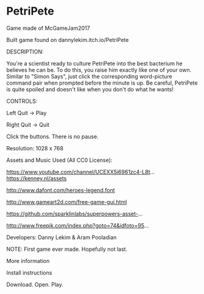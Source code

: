 # PetriPete
Game made of McGameJam2017

Built game found on dannylekim.itch.io/PetriPete

DESCRIPTION: 

You're a scientist ready to culture PetriPete into the best bacterium he believes he can be. To do this, you raise him exactly like one of your own. Similar to "Simon Says", just click the corresponding word-picture command pair when prompted before the minute is up. Be careful, PetriPete is quite spoiled and doesn't like when you don't do what he wants! 

CONTROLS:

Left Quit -> Play

Right Quit -> Quit

Click the buttons. There is no pause.

Resolution: 1028 x 768

Assets and Music Used (All CC0 License): 

https://www.youtube.com/channel/UCEXX5i6961zc4-L8t... 
https://kenney.nl/assets 

http://www.dafont.com/heroes-legend.font

http://www.gameart2d.com/free-game-gui.html

https://github.com/sparklinlabs/superpowers-asset-...

http://www.freepik.com/index.php?goto=74&idfoto=95...

Developers: Danny Lekim & Aram Pooladian

NOTE: First game ever made. Hopefully not last.

More information

Install instructions

Download. Open. Play. 
